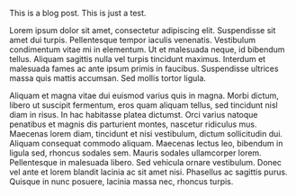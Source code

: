 This is a blog post. This is just a test. 

Lorem ipsum dolor sit amet, consectetur adipiscing elit. Suspendisse sit amet dui turpis. Pellentesque tempor iaculis venenatis. Vestibulum condimentum vitae mi in elementum. Ut et malesuada neque, id bibendum tellus. Aliquam sagittis nulla vel turpis tincidunt maximus. Interdum et malesuada fames ac ante ipsum primis in faucibus. Suspendisse ultrices massa quis mattis accumsan. Sed mollis tortor ligula.

Aliquam et magna vitae dui euismod varius quis in magna. Morbi dictum, libero ut suscipit fermentum, eros quam aliquam tellus, sed tincidunt nisl diam in risus. In hac habitasse platea dictumst. Orci varius natoque penatibus et magnis dis parturient montes, nascetur ridiculus mus. Maecenas lorem diam, tincidunt et nisi vestibulum, dictum sollicitudin dui. Aliquam consequat commodo aliquam. Maecenas lectus leo, bibendum in ligula sed, rhoncus sodales sem. Mauris sodales ullamcorper lorem. Pellentesque in malesuada libero. Sed vehicula ornare vestibulum. Donec vel ante et lorem blandit lacinia ac sit amet nisi. Phasellus ac sagittis purus. Quisque in nunc posuere, lacinia massa nec, rhoncus turpis.
